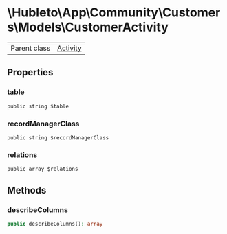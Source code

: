 
# \Hubleto\App\Community\Customers\Models\CustomerActivity
<table class='table-default dense'>
<tr><td>Parent class</td><td><a href="../../Calendar/Models/Activity">Activity</a></td></tr></table>


## Properties

### table

`public string $table`


### recordManagerClass

`public string $recordManagerClass`


### relations

`public array $relations`


## Methods

### describeColumns

```php
public describeColumns(): array
```

